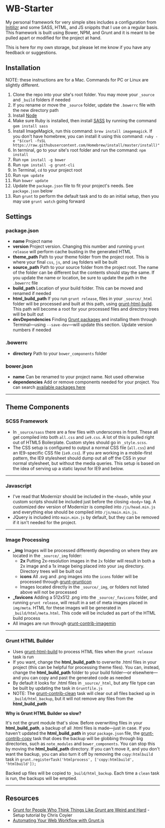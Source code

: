 WB-Starter
==========

My personal framework for very simple sites includes a configuration from [Initilizr](http://www.initializr.com) and some SASS, HTML, and JS snippits that I use on a regular basis. This framework is built using Bower, NPM, and Grunt and it is meant to be pulled apart or modified for the project at hand.

This is here for my own storage, but please let me know if you have any feedback or suggestions.

## Installation
NOTE: these instructions are for a Mac. Commands for PC or Linux are slightly different.

1. Clone the repo into your site's root folder. You may move your `_source` and `_build` folders if needed
8. If you rename or move the `_source` folder, update the `.bowerrc` file with the new directory path
2. Install [Node](http://nodejs.org/)
3. Make sure Ruby is installed, then install [SASS](http://sass-lang.com/) by running the command `gem install sass`
4. Install ImageMagick, run this command: `brew install imagemagick`. If you don't have homebrew, you can install it using this command: `ruby -e "$(curl -fsSL https://raw.githubusercontent.com/Homebrew/install/master/install)"`
5. In terminal, go to your site's root folder and run the command: `npm install`
6. Run `npm install -g bower`
7. Run `npm install -g grunt-cli`
9. In Terminal, `cd` to your project root
10. Run `npm update`
11. Run `bower update`
12. Update the `package.json` file to fit your project's needs. See `package.json` below
13. Run `grunt` to perform the default task and to do an initial setup, then you may use `grunt watch` going forward

## Settings
### package.json
- **name** Project name
- **version** Project version. Changing this number and running `grunt release` will perform cache busting in the generated HTML
- **theme_path** Path to your theme folder from the project root. This is where your final `css`, `js`, and `img` folders will be built
- **source_path** Path to your source folder from the project root. The name of the folder can be different but the contents should stay the same. If you update the name or location, be sure to update the path in the `.bowerrc` file
- **build_path** Location of your build folder. This can be moved and renamed if needed
- **html_build_path** If you run `grunt release`, files in your `_source/_html` folder will be processed and built at this path, using [grunt-html-build](https://www.npmjs.com/package/grunt-html-build). This path will become a root for your processed files and directory trees will be built out
- **devDependencies** Finding [Grunt packages](http://gruntjs.com/plugins) and installing them through Terminal—using `--save-dev`—will update this section. Update version numbers if needed

### .bowerrc
- **directory** Path to your `bower_components` folder

### bower.json
- **name** Can be renamed to your project name. Not used otherwise
- **dependencies** Add or remove components needed for your project. You can search [available packages here](http://bower.io/search/)

---
## Theme Components
### SCSS Framework
- In `_source/sass` there are a few files with underscores in front. These all get compiled into both `all.css` and `ie9.css`. A lot of this is pulled right out of HTML5 Boilerplate. Custom styles should go in `_style.scss`.
- The CSS setup is configured to output a normal CSS file (`all.css`) and an IE9-specific CSS file (`ie9.css`). If you are working in a mobile-first pattern, the IE9 stylesheet should dump out all off the CSS in your normal stylesheet, but without the media queries. This setup is based on the idea of serving up a static layout for IE9 and below.

---
### Javascript
- I've read that Modernizr should be included in the `<head>`, while your custom scripts should be included just before the closing `<body>` tag. A customized dev version of Modernizr is compiled into `/js/head.min.js` and everything else should be compiled into `/js/main.min.js`.
- JQuery is included into `main.min.js` by default, but they can be removed if it isn't needed for the project.

---
### Image Processing
- **_img** Images will be processed differently depending on where they are located in the `_source/_img` folder:
  - **2x** Putting 2x-resolution images in the `2x` folder will result in both a 2x image and a 1x image being placed into your `img` directory. Directory trees will be built out
  - **icons** All .svg and .png images into the `icons` folder will be processed through [grunt-grunticon](https://www.npmjs.com/package/grunt-grunticon)
  - Images located directly in the `_source/_img`, or folders not listed above will not be processed
- **_favicons** Adding a 512x512 .png into the `_source/_favicons` folder, and running `grunt release`, will result in a set of meta images placed in `img/meta`. HTML for these images will be generated in `_build/html/meta.html`. This code will be included as part of the HTML build process
- All images are run through [grunt-contrib-imagemin](https://www.npmjs.com/package/grunt-contrib-imagemin)

---
### Grunt HTML Builder
- Uses [grunt-html-build](https://www.npmjs.com/package/grunt-html-build) to process HTML files when the `grunt release` task is run
- If you want, change the **html_build_path** to overwrite .html files in your project (this can be helpful for processing theme files). You can, instead, change the **html_build_path** folder to your build folder—or elsewhere—and you can copy and past the generated code as needed
- By default it looks for .html files in `_source/_html`, but any file type can be built by updating the task in `Gruntfile.js`
- NOTE: The [grunt-contrib-clean](https://www.npmjs.com/package/grunt-contrib-clean) task will clear out all files backed up in `_build/html_backup`, but it will not remove any files from the **html_build_path**

**Why is Grunt HTML Builder so slow?**

It's not the grunt module that's slow. Before overwriting files in your **html_build_path**, a backup of all .html files is made—just in case. If you haven't updated the **html_build_path** in your `package.json` file, the [grunt-contrib-copy](https://www.npmjs.com/package/grunt-contrib-copy) task that does the backup will be globbing through big directories, such as `note_modules` and `bower_components`. You can stop this by moving the **html_build_path** directory. If you can't move it, and you don't want the backup, you can also turn it off by removing the `copy:htmlbuild` task in `grunt.registerTask('htmlprocess', ['copy:htmlbuild', 'htmlbuild']);`

Backed up files will be copied to `_build/html_backup`. Each time a `clean` task is run, the backups will be emptied.

---
## Resources
- [Grunt for People Who Think Things Like Grunt are Weird and Hard](http://24ways.org/2013/grunt-is-not-weird-and-hard/) - Setup tutorial by Chris Coyier
- [Automating Your Web Workflow with Grunt.js](http://techneblog.com/article/automating-your-web-workflow-gruntjs)
